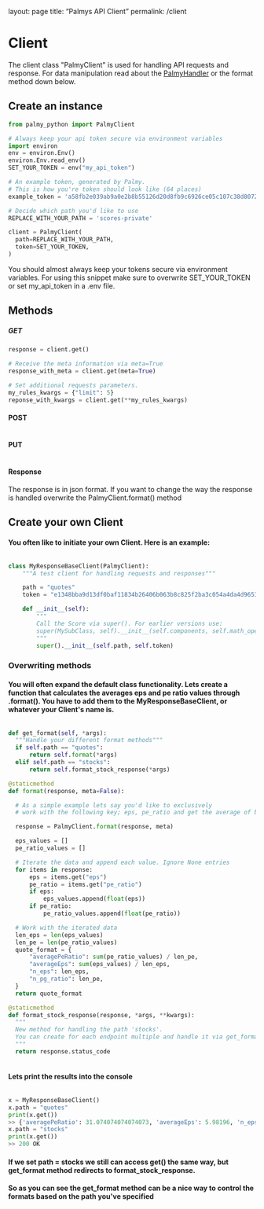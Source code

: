 layout: page
title: “Palmys API Client” 
permalink: /client

# Client
The client class "PalmyClient" is used for handling API requests and response. For data manipulation read about the <a href="https://mikauser001.github.io/palmy-python/handler#PalmyHandler">PalmyHandler</a> or the format method down below.

## Create an instance

```python
from palmy_python import PalmyClient

# Always keep your api token secure via environment variables
import environ
env = environ.Env()
environ.Env.read_env()
SET_YOUR_TOKEN = env("my_api_token")

# An example token, generated by Palmy. 
# This is how you're token should look like (64 places)
example_token = 'a58fb2e039ab9a0e2b8b55126d20d8fb9c6926ce05c107c38d8072fe51a69663'

# Decide which path you'd like to use
REPLACE_WITH_YOUR_PATH = 'scores-private' 

client = PalmyClient(
  path=REPLACE_WITH_YOUR_PATH,
  token=SET_YOUR_TOKEN,
)
````
You should almost always keep your tokens secure via environment variables. 
For using this snippet make sure to overwrite SET_YOUR_TOKEN or set my_api_token in a .env file.

## Methods
##### GET
```python
response = client.get()

# Receive the meta information via meta=True
response_with_meta = client.get(meta=True)

# Set additional requests parameters. 
my_rules_kwargs = {"limit": 5}
reponse_with_kwargs = client.get(**my_rules_kwargs)
```
#### POST
```python

```

#### PUT
```python

```

#### Response
The response is in json format. If you want to change the way the response is handled overwrite the PalmyClient.format() method

## Create your own Client
#### You often like to initiate your own Client. Here is an example:

```python

class MyResponseBaseClient(PalmyClient):
    """A test client for handling requests and responses"""

    path = "quotes"
    token = "e1348bba9d13df0baf11834b26406b063b8c825f2ba3c054a4da4d96534a473a"

    def __init__(self):
        """
        Call the Score via super(). For earlier versions use:
        super(MySubClass, self).__init__(self.components, self.math_operators, self.stocks)
        """
        super().__init__(self.path, self.token)
```
### Overwriting methods
#### You will often expand the default class functionality. Lets create a function that calculates the averages eps and pe ratio values through .format(). You have to add them to the MyResponseBaseClient, or whatever your Client's name is.

```python

def get_format(self, *args):
  """Handle your different format methods"""
  if self.path == "quotes":
      return self.format(*args)
  elif self.path == "stocks":
      return self.format_stock_response(*args)

@staticmethod
def format(response, meta=False):

  # As a simple example lets say you'd like to exclusively
  # work with the following key; eps, pe_ratio and get the average of both

  response = PalmyClient.format(response, meta)

  eps_values = []
  pe_ratio_values = []

  # Iterate the data and append each value. Ignore None entries
  for items in response:
      eps = items.get("eps")
      pe_ratio = items.get("pe_ratio")
      if eps:
          eps_values.append(float(eps))
      if pe_ratio:
          pe_ratio_values.append(float(pe_ratio))

  # Work with the iterated data
  len_eps = len(eps_values)
  len_pe = len(pe_ratio_values)
  quote_format = {
      "averagePeRatio": sum(pe_ratio_values) / len_pe,
      "averageEps": sum(eps_values) / len_eps,
      "n_eps": len_eps,
      "n_pg_ratio": len_pe,
  }
  return quote_format

@staticmethod
def format_stock_response(response, *args, **kwargs):
  """
  New method for handling the path 'stocks'.
  You can create for each endpoint multiple and handle it via get_format
  """
  return response.status_code
  
```
#### Lets print the results into the console

```python

x = MyResponseBaseClient()
x.path = "quotes"
print(x.get())
>> {'averagePeRatio': 31.074074074074073, 'averageEps': 5.98196, 'n_eps': 100, 'n_pg_ratio': 54}
x.path = "stocks"
print(x.get())
>> 200 OK
```

#### If we set path = stocks we still can access get() the same way, but get_format method redirects to format_stock_response.
#### So as you can see the get_format method can be a nice way to control the formats based on the path you've specified

